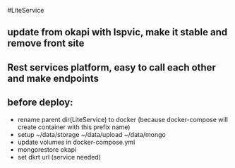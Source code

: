 #LiteService

## update from okapi with lspvic, make it stable and remove front site

## Rest services platform, easy to call each other and make endpoints

## before deploy:
- rename parent dir(LiteService) to docker (because docker-compose will create container with this prefix name)
- setup ~/data/storage ~/data/upload ~/data/mongo
- update volumes in docker-compose.yml
- mongorestore okapi
- set dkrt url (service needed)